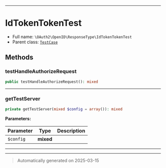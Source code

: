 ***

# IdTokenTokenTest





* Full name: `\OAuth2\OpenID\ResponseType\IdTokenTokenTest`
* Parent class: [`TestCase`](../../../PHPUnit/Framework/TestCase.md)




## Methods


### testHandleAuthorizeRequest



```php
public testHandleAuthorizeRequest(): mixed
```












***

### getTestServer



```php
private getTestServer(mixed $config = array()): mixed
```








**Parameters:**

| Parameter | Type | Description |
|-----------|------|-------------|
| `$config` | **mixed** |  |





***


***
> Automatically generated on 2025-03-15
